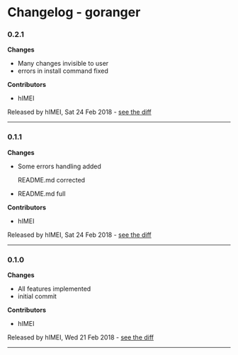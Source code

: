 # Changelog - goranger

### 0.2.1

__Changes__

- Many changes invisible to user
- errors in install command fixed

__Contributors__

- hIMEI

Released by hIMEI, Sat 24 Feb 2018 -
[see the diff](https://github.com/hIMEI29A/goranger/compare/0.1.1...0.2.1#diff)
______________

### 0.1.1

__Changes__

- Some errors handling added

  README.md corrected
- README.md full

__Contributors__

- hIMEI

Released by hIMEI, Sat 24 Feb 2018 -
[see the diff](https://github.com/hIMEI29A/goranger/compare/0.1.0...0.1.1#diff)
______________

### 0.1.0

__Changes__

- All features implemented
- initial commit

__Contributors__

- hIMEI

Released by hIMEI, Wed 21 Feb 2018 -
[see the diff](https://github.com/hIMEI29A/goranger/compare/337dfc85025a4e0a5bec6960f693c3824f60e77a...0.1.0#diff)
______________


